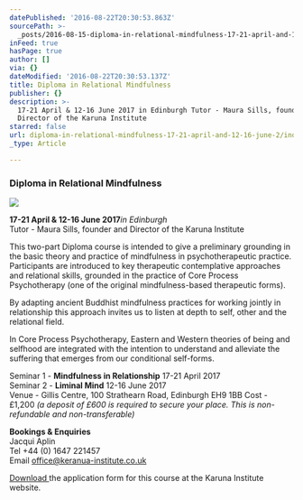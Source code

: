 ```yaml
---
datePublished: '2016-08-22T20:30:53.863Z'
sourcePath: >-
  _posts/2016-08-15-diploma-in-relational-mindfulness-17-21-april-and-12-16-june-2.md
inFeed: true
hasPage: true
author: []
via: {}
dateModified: '2016-08-22T20:30:53.137Z'
title: Diploma in Relational Mindfulness
publisher: {}
description: >-
  17-21 April & 12-16 June 2017 in Edinburgh Tutor - Maura Sills, founder and
  Director of the Karuna Institute
starred: false
url: diploma-in-relational-mindfulness-17-21-april-and-12-16-june-2/index.html
_type: Article

---
```

### **Diploma in Relational Mindfulness**
![](https://the-grid-user-content.s3-us-west-2.amazonaws.com/a6090173-7bd7-4fea-b6a7-57cddab73e12.jpg)

**17-21 April & 12-16 June 2017**_in Edinburgh_  
Tutor - Maura Sills, founder and Director of the Karuna Institute

This two-part Diploma course is intended to give a preliminary grounding in the basic theory and practice of mindfulness in psychotherapeutic practice. Participants are introduced to key therapeutic contemplative approaches and relational skills, grounded in the practice of Core Process Psychotherapy (one of the original mindfulness-based therapeutic forms).

By adapting ancient Buddhist mindfulness practices for working jointly in relationship this approach invites us to listen at depth to self, other and the relational field.

In Core Process Psychotherapy, Eastern and Western theories of being and selfhood are integrated with the intention to understand and alleviate the suffering that emerges from our conditional self-forms.

Seminar 1 - **Mindfulness in Relationship** 17-21 April 2017  
Seminar 2 - **Liminal Mind** 12-16 June 2017  
Venue - Gillis Centre, 100 Strathearn Road, Edinburgh EH9 1BB Cost - £1,200 _(a deposit of £600 is required to secure your place. This is non-refundable and non-transferable)_

**Bookings & Enquiries**  
Jacqui Aplin  
Tel +44 (0) 1647 221457  
Email office@keranua-institute.co.uk

[Download ][0]the application form for this course at the Karuna Institute website.

[0]: http://www.karuna-institute.co.uk/ "Karuna Institute"